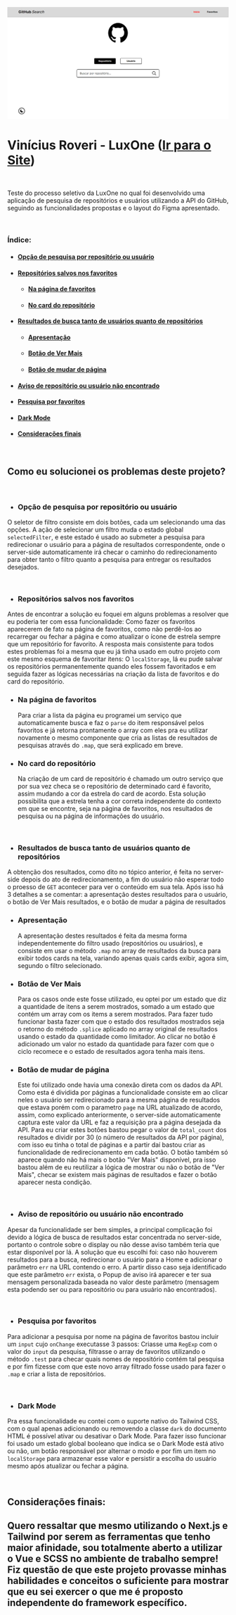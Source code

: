 ![Homepage screenshot](./Homepage-Screenshot.png)

# **Vinícius Roveri - LuxOne** ([Ir para o Site](https://vinicius-roveri-luxone.vercel.app/))

<br/>

Teste do processo seletivo da LuxOne no qual foi desenvolvido uma aplicação de pesquisa de repositórios e usuários utilizando a API do GitHub, seguindo as funcionalidades propostas e o layout do Figma apresentado.

<br/>

### **Índice:**

- #### [Opção de pesquisa por repositório ou usuário](#opção-de-pesquisa-por-repositório-ou-usuário-1)

- #### [Repositórios salvos nos favoritos](#repositórios-salvos-nos-favoritos-1)
   - #### [Na página de favoritos](#na-página-de-favoritos-1)
   - #### [No card do repositório](#no-card-do-repositório-1)

- #### [Resultados de busca tanto de usuários quanto de repositórios](#resultados-de-busca-tanto-de-usuários-quanto-de-repositórios-1)
   - #### [Apresentação](#apresentação-1)
   - #### [Botão de Ver Mais](#botão-de-ver-mais-1)
   - #### [Botão de mudar de página](#botão-de-mudar-de-página-1)

- #### [Aviso de repositório ou usuário não encontrado](#aviso-de-repositório-ou-usuário-não-encontrado-1)

- #### [Pesquisa por favoritos](#pesquisa-por-favoritos-1)

- #### [Dark Mode](#dark-mode-1)

- #### [Considerações finais](#considerações-finais-1)

<br/>

## Como eu solucionei os problemas deste projeto?

<br/>

- ### **Opção de pesquisa por repositório ou usuário**

O seletor de filtro consiste em dois botões, cada um selecionando uma das opções. A ação de selecionar um filtro muda o estado global `selectedFilter`, e este estado é usado ao submeter a pesquisa para redirecionar o usuário para a página de resultados correspondente, onde o server-side automaticamente irá checar o caminho do redirecionamento para obter tanto o filtro quanto a pesquisa para entregar os resultados desejados.

<br/>

- ### **Repositórios salvos nos favoritos**

Antes de encontrar a solução eu foquei em alguns problemas a resolver que eu poderia ter com essa funcionalidade: Como fazer os favoritos aparecerem de fato na página de favoritos, como não perdê-los ao recarregar ou fechar a página e como atualizar o ícone de estrela sempre que um repositório for favorito. A resposta mais consistente para todos estes problemas foi a mesma que eu já tinha usado em outro projeto com este mesmo esquema de favoritar itens: O `localStorage`, lá eu pude salvar os repositórios permanentemente quando eles fossem favoritados e em seguida fazer as lógicas necessárias na criação da lista de favoritos e do card do repositório.

   - ### Na página de favoritos

      Para criar a lista da página eu programei um serviço que automaticamente busca e faz o `parse` do item responsável pelos favoritos e já retorna prontamente o array com eles pra eu utilizar novamente o mesmo componente que cria as listas de resultados de pesquisas através do `.map`, que será explicado em breve.

   - ### No card do repositório

      Na criação de um card de repositório é chamado um outro serviço que por sua vez checa se o repositório de determinado card é favorito, assim mudando a cor da estrela do card de acordo. Esta solução possibilita que a estrela tenha a cor correta independente do contexto em que se encontre, seja na página de favoritos, nos resultados de pesquisa ou na página de informações do usuário.

<br/>

- ### **Resultados de busca tanto de usuários quanto de repositórios**

A obtenção dos resultados, como dito no tópico anterior, é feita no server-side depois do ato de redirecionamento, a fim do usuário não esperar todo o proesso de `GET` acontecer para ver o conteúdo em sua tela. Após isso há 3 detalhes a se comentar: a apresentação destes resultados para o usuário, o botão de Ver Mais resultados, e o botão de mudar a página de resultados

   - ### Apresentação

      A apresentação destes resultados é feita da mesma forma independentemente do filtro usado (repositórios ou usuários), e consiste em usar o método `.map` no array de resultados da busca para exibir todos cards na tela, variando apenas quais cards exibir, agora sim, segundo o filtro selecionado.

   - ### Botão de Ver Mais

      Para os casos onde este fosse utilizado, eu optei por um estado que diz a quantidade de itens a serem mostrados, somado a um estado que contém um array com os items a serem mostrados. Para fazer tudo funcionar basta fazer com que o estado dos resultados mostrados seja o retorno do método `.splice` aplicado no array original de resultados usando o estado da quantidade como limitador. Ao clicar no botão é adicionado um valor no estado da quantidade para fazer com que o ciclo recomece e o estado de resultados agora tenha mais itens.

   - ### Botão de mudar de página

      Este foi utilizado onde havia uma conexão direta com os dados da API. Como esta é dividida por páginas a funcionalidade consiste em ao clicar neles o usuário ser redirecionado para a mesma página de resultados que estava porém com o parametro `page` na URL atualizado de acordo, assim, como explicado anteriormente, o server-side automaticamente captura este valor da URL e faz a requisição pra a página desejada da API. Para eu criar estes botões bastou pegar o valor de `total_count` dos resultados e dividir por 30 (o número de resultados da API por página), com isso eu tinha o total de páginas e a partir daí bastou criar as funcionalidade de redirecionamento em cada botão. O botão também só aparece quando não há mais o botão "Ver Mais" disponível, pra isso bastou além de eu reutilizar a lógica de mostrar ou não o botão de "Ver Mais", checar se existem mais páginas de resultados e fazer o botão aparecer nesta condição.

<br/>

- ### **Aviso de repositório ou usuário não encontrado**

Apesar da funcionalidade ser bem simples, a principal complicação foi devido a lógica de busca de resultados estar concentrada no server-side, portanto o controle sobre o display ou não desse aviso também teria que estar disponível por lá. A solução que eu escolhi foi: caso não houverem resultados para a busca, redirecionar o usuário para a Home e adicionar o parâmetro `err` na URL contendo o erro. A partir disso caso seja identificado que este parâmetro `err` exista, o Popup de aviso irá aparecer e ter sua mensagem personalizada baseada no valor deste parâmetro (mensagem esta podendo ser ou para repositório ou para usuário não encontrados).

<br/>

- ### **Pesquisa por favoritos**

Para adicionar a pesquisa por nome na página de favoritos bastou incluir um `input` cujo `onChange` executasse 3 passos: Criasse uma `RegExp` com o valor do `input` da pesquisa, filtrasse o array de favoritos utilizando o método `.test` para checar quais nomes de repositório contém tal pesquisa e por fim fizesse com que este novo array filtrado fosse usado para fazer o `.map` e criar a lista de repositórios.

<br/>

- ### **Dark Mode**

Pra essa funcionalidade eu contei com o suporte nativo do Tailwind CSS, com o qual apenas adicionando ou removendo a classe `dark` do documento HTML é possível ativar ou desativar o Dark Mode. Para fazer isso funcionar foi usado um estado global booleano que indica se o Dark Mode está ativo ou não, um botão responsável por alternar o modo e por fim um item no `localStorage` para armazenar esse valor e persistir a escolha do usuário mesmo após atualizar ou fechar a página.

<br/>

## Considerações finais:

## **Quero ressaltar que mesmo utilizando o Next.js e Tailwind por serem as ferramentas que tenho maior afinidade, sou totalmente aberto a utilizar o Vue e SCSS no ambiente de trabalho sempre! Fiz questão de que este projeto provasse minhas habilidades e conceitos o suficiente para mostrar que eu sei exercer o que me é proposto independente do framework específico.**